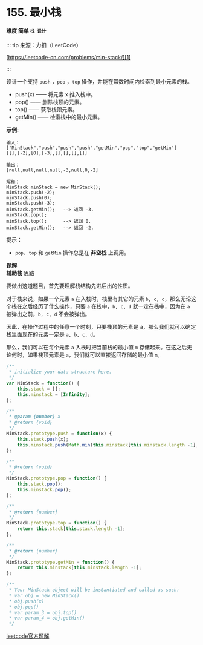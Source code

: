 # 155. 最小栈
#### 难度 简单  `栈 设计`

::: tip
来源：力扣（LeetCode）

[https://leetcode-cn.com/problems/min-stack/][1]

[1]:https://leetcode-cn.com/problems/min-stack/
:::

设计一个支持 `push` ，`pop` ，`top` 操作，并能在常数时间内检索到最小元素的栈。

   - push(x) —— 将元素 x 推入栈中。
   - pop() —— 删除栈顶的元素。
   - top() —— 获取栈顶元素。
   - getMin() —— 检索栈中的最小元素。

**示例:**

```
输入：
["MinStack","push","push","push","getMin","pop","top","getMin"]
[[],[-2],[0],[-3],[],[],[],[]]

输出：
[null,null,null,null,-3,null,0,-2]

解释：
MinStack minStack = new MinStack();
minStack.push(-2);
minStack.push(0);
minStack.push(-3);
minStack.getMin();   --> 返回 -3.
minStack.pop();
minStack.top();      --> 返回 0.
minStack.getMin();   --> 返回 -2.
```  
提示：
- `pop`、`top` 和 `getMin` 操作总是在 **非空栈** 上调用。

**题解**  
**辅助栈**
思路

要做出这道题目，首先要理解栈结构先进后出的性质。

对于栈来说，如果一个元素 `a` 在入栈时，栈里有其它的元素 `b, c, d`，那么无论这个栈在之后经历了什么操作，只要 `a` 在栈中，`b, c, d` 就一定在栈中，因为在 `a` 被弹出之前，`b, c, d` 不会被弹出。

因此，在操作过程中的任意一个时刻，只要栈顶的元素是 a，那么我们就可以确定栈里面现在的元素一定是 `a, b, c, d`。

那么，我们可以在每个元素 `a` 入栈时把当前栈的最小值 `m` 存储起来。在这之后无论何时，如果栈顶元素是 `a`，我们就可以直接返回存储的最小值 `m`。

``` js
/**
 * initialize your data structure here.
 */
var MinStack = function() {
    this.stack = [];
    this.minstack = [Infinity];
};

/** 
 * @param {number} x
 * @return {void}
 */
MinStack.prototype.push = function(x) {
    this.stack.push(x);
    this.minstack.push(Math.min(this.minstack[this.minstack.length -1], x));
};

/**
 * @return {void}
 */
MinStack.prototype.pop = function() {
    this.stack.pop();
    this.minstack.pop();
};

/**
 * @return {number}
 */
MinStack.prototype.top = function() {
    return this.stack[this.stack.length -1];
};

/**
 * @return {number}
 */
MinStack.prototype.getMin = function() {
    return this.minstack[this.minstack.length -1];
};

/**
 * Your MinStack object will be instantiated and called as such:
 * var obj = new MinStack()
 * obj.push(x)
 * obj.pop()
 * var param_3 = obj.top()
 * var param_4 = obj.getMin()
 */
```
[leetcode官方题解](https://leetcode-cn.com/problems/min-stack/solution/zui-xiao-zhan-by-leetcode-solution/)
